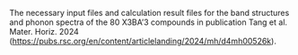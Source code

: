 The necessary input files and calculation result files for the band structures and phonon spectra of the 80 X3BA’3 compounds in publication Tang et al. Mater. Horiz. 2024 (https://pubs.rsc.org/en/content/articlelanding/2024/mh/d4mh00526k).

